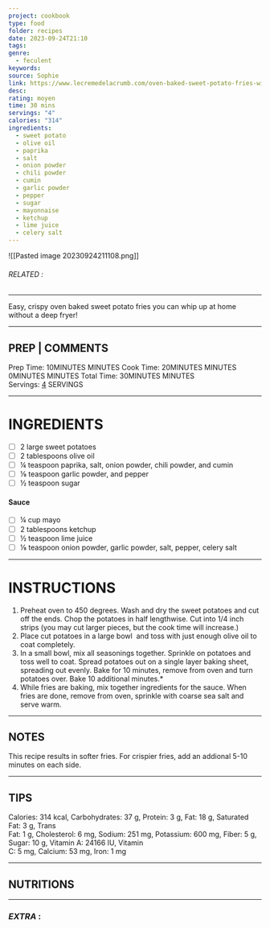 ```yaml
---
project: cookbook
type: food
folder: recipes
date: 2023-09-24T21:10
tags: 
genre:
  - feculent
keywords: 
source: Sophie
link: https://www.lecremedelacrumb.com/oven-baked-sweet-potato-fries-with-fry/
desc: 
rating: moyen
time: 30 mins
servings: "4"
calories: "314"
ingredients:
  - sweet potato
  - olive oil
  - paprika
  - salt
  - onion powder
  - chili powder
  - cumin
  - garlic powder
  - pepper
  - sugar
  - mayonnaise
  - ketchup
  - lime juice
  - celery salt
---
```


![[Pasted image 20230924211108.png]]
###### *RELATED* : 
---
Easy, crispy oven baked sweet potato fries you can whip up at home without a deep fryer!

---
## PREP | COMMENTS

Prep Time: 10MINUTES MINUTES
Cook Time: 20MINUTES MINUTES
0MINUTES MINUTES
Total Time: 30MINUTES MINUTES
Servings: [4](https://www.lecremedelacrumb.com/oven-baked-sweet-potato-fries-with-fry/#) SERVINGS

---
# INGREDIENTS

- [ ] 2 large sweet potatoes
- [ ] 2 tablespoons olive oil
- [ ] ¼ teaspoon paprika, salt, onion powder, chili powder, and cumin
- [ ] ⅛ teaspoon garlic powder, and pepper
- [ ] ½ teaspoon sugar

#### Sauce

- [ ] ¼ cup mayo
- [ ] 2 tablespoons ketchup
- [ ] ½ teaspoon lime juice
- [ ] ⅛ teaspoon onion powder, garlic powder, salt, pepper, celery salt

---
# INSTRUCTIONS

1. Preheat oven to 450 degrees. Wash and dry the sweet potatoes and cut off the ends. Chop the potatoes in half lengthwise. Cut into 1/4 inch strips (you may cut larger pieces, but the cook time will increase.)
2. Place cut potatoes in a large bowl  and toss with just enough olive oil to coat completely. 
3. In a small bowl, mix all seasonings together. Sprinkle on potatoes and toss well to coat. Spread potatoes out on a single layer baking sheet, spreading out evenly. Bake for 10 minutes, remove from oven and turn potatoes over. Bake 10 additional minutes.*
4. While fries are baking, mix together ingredients for the sauce. When fries are done, remove from oven, sprinkle with coarse sea salt and serve warm.

---
## NOTES

This recipe results in softer fries. For crispier fries, add an addional 5-10 minutes on each side.

---
## TIPS

Calories: 314 kcal, Carbohydrates: 37 g, Protein: 3 g, Fat: 18 g, Saturated Fat: 3 g, Trans Fat: 1 g, Cholesterol: 6 mg, Sodium: 251 mg, Potassium: 600 mg, Fiber: 5 g, Sugar: 10 g, Vitamin A: 24166 IU, Vitamin C: 5 mg, Calcium: 53 mg, Iron: 1 mg

---
## NUTRITIONS



---
### *EXTRA* :



